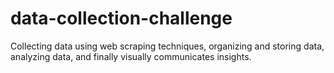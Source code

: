 # data-collection-challenge
Collecting data using web scraping techniques, organizing and storing data, analyzing data, and finally visually communicates insights.
